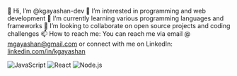 👋 Hi, I’m @kgayashan-dev
👀 I’m interested in programming and web development
🌱 I’m currently learning various programming languages and frameworks
💞️ I’m looking to collaborate on open source projects and coding challenges
📫 How to reach me: You can reach me via email @ mgayashan@gmail.com or connect with me on LinkedIn: [linkedin.com/in/kgayashan](https://www.linkedin.com/in/gayashanm/)


<!---
kgayashan-dev/kgayashan-dev is a ✨ special ✨ repository because its `README.md` (this file) appears on your GitHub profile.
You can click the Preview link to take a look at your changes.
--->
![JavaScript](https://img.shields.io/badge/-JavaScript-yellow)
![React](https://img.shields.io/badge/-React-blue)
![Node.js](https://img.shields.io/badge/-Node.js-green)
